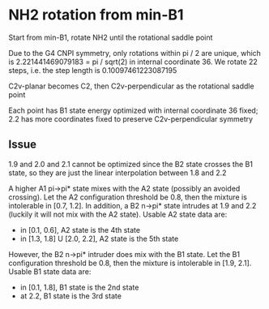 # NH2 rotation from min-B1
Start from min-B1, rotate NH2 until the rotational saddle point

Due to the G4 CNPI symmetry, only rotations within pi / 2 are unique, which is 2.221441469079183 = pi / sqrt(2) in internal coordinate 36. We rotate 22 steps, i.e. the step length is 0.10097461223087195

C2v-planar becomes C2, then C2v-perpendicular as the rotational saddle point

Each point has B1 state energy optimized with internal coordinate 36 fixed; 2.2 has more coordinates fixed to preserve C2v-perpendicular symmetry

## Issue
1.9 and 2.0 and 2.1 cannot be optimized since the B2 state crosses the B1 state, so they are just the linear interpolation between 1.8 and 2.2

A higher A1 pi->pi* state mixes with the A2 state (possibly an avoided crossing). Let the A2 configuration threshold be 0.8, then the mixture is intolerable in [0.7, 1.2]. In addition, a B2 n->pi* state intrudes at 1.9 and 2.2 (luckily it will not mix with the A2 state). Usable A2 state data are:
* in [0.1, 0.6], A2 state is the 4th state
* in [1.3, 1.8] U [2.0, 2.2], A2 state is the 5th state

However, the B2 n->pi* intruder does mix with the B1 state. Let the B1 configuration threshold be 0.8, then the mixture is intolerable in [1.9, 2.1]. Usable B1 state data are:
* in [0.1, 1.8], B1 state is the 2nd state
* at 2.2, B1 state is the 3rd state
